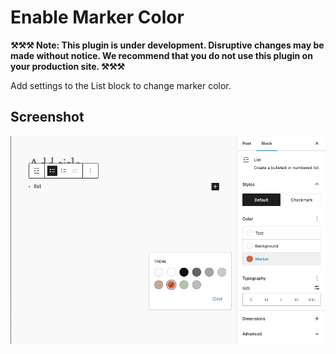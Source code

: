 # Enable Marker Color

**⚒️⚒️⚒️ Note: This plugin is under development. Disruptive changes may be made without notice. We recommend that you do not use this plugin on your production site. ⚒️⚒️⚒️**

Add settings to the List block to change marker color.

## Screenshot

![](https://raw.githubusercontent.com/hamworks/enable-marker-color/main/.wordpress-org/screenshot-1.png)
